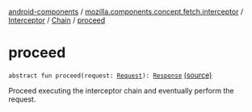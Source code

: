[android-components](../../../index.md) / [mozilla.components.concept.fetch.interceptor](../../index.md) / [Interceptor](../index.md) / [Chain](index.md) / [proceed](./proceed.md)

# proceed

`abstract fun proceed(request: `[`Request`](../../../mozilla.components.concept.fetch/-request/index.md)`): `[`Response`](../../../mozilla.components.concept.fetch/-response/index.md) [(source)](https://github.com/mozilla-mobile/android-components/blob/master/components/concept/fetch/src/main/java/mozilla/components/concept/fetch/interceptor/Interceptor.kt#L44)

Proceed executing the interceptor chain and eventually perform the request.

